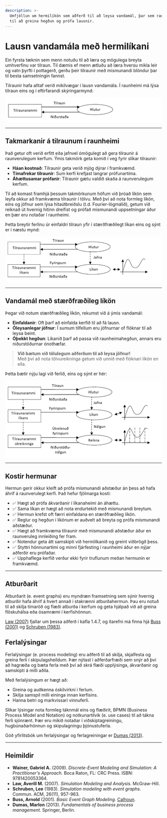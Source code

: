 ```yaml
---
description: >-
  Umfjöllun um hermilíkön sem aðferð til að leysa vandamál, þar sem raunheimi er varpað í líkan 
  til að greina hegðun og prófa lausnir.
---
```


# Lausn vandamála með hermilíkani

Ein fyrsta tæknin sem menn notuðu til að læra og mögulega breyta umhverfinu var tilraun. Til dæmis
ef menn ætluðu að læra hversu mikla leir og vatn þyrfti í pottagerð, gerðu þeir tilraunir með
mismunandi blöndur þar til besta samsetningin fannst.

Tilraunir hafa alltaf verið mikilvægar í lausn vandamála. Í raunheimi má lýsa tilraun eins og í
eftirfarandi skýringarmynd:

![Lausn vandamála með tilraun, þýðing höfundar úr Wainer, 2009](figs/Lausn_vandamala-tilraun_1.jpg)

---

## Takmarkanir á tilraunum í raunheimi

Það getur oft verið erfitt eða jafnvel ómögulegt að gera tilraunir á raunverulegum kerfum. Ýmis
takmörk geta komið í veg fyrir slíkar tilraunir:

- **Háan kostnað**: Tilraunir geta verið mjög dýrar í framkvæmd.
- **Tímafrekar tilraunir**: Sum kerfi krefjast langrar prófunartíma.
- **Áhættusamar prófanir**: Tilraunir gætu valdið skaða á raunverulegum kerfum.

Til að komast framhjá þessum takmörkunum höfum við þróað líkön sem leyfa okkur að framkvæma
tilraunir í tölvu. Með því að nota formleg líkön, eins og jöfnur sem lýsa hitaútbreiðslu (t.d.
Fourier-lögmálið), getum við reiknað út hvernig hitinn dreifist og prófað mismunandi uppsetningar
áður en þær eru notaðar í raunheimi.

Þetta breytir ferlinu úr einfaldri tilraun yfir í stærðfræðilegt líkan eins og sýnt er í næstu mynd:

![Lausn með stærðfræðilegu líkani, þýðing höfundar úr Wainer, 2009](figs/Lausn_vandamala-tilraun_2.jpg)

---

## Vandamál með stærðfræðileg líkön

Þegar við notum stærðfræðileg líkön, rekumst við á ýmis vandamál:

- **Einfaldanir**: Oft þarf að einfalda kerfið til að fá lausn.
- **Óleysanlegar jöfnur**: Í sumum tilfellum eru jöfnurnar of flóknar til að leysa beint.
- **Óþekkt hegðun**: Líkanið þarf að passa við raunheimahegðun, annars eru niðurstöðurnar ónothæfar.

> **Við bætum við tölulegum aðferðum til að leysa jöfnur!**  
> Með því að nota tölvureikninga getum við unnið með flóknari líkön en ella.

Þetta bætir nýju lagi við ferlið, eins og sýnt er hér:

![Lausn með tölvulíkani, þýðing höfundar úr Wainer, 2009](figs/Lausn_vandamala-tilraun_3.jpg)

--- 

## Kostir hermunar

Hermun gerir okkur kleift að prófa mismunandi aðstæður án þess að hafa áhrif á raunverulegt kerfi.
Það hefur fjölmarga kosti:

- ✅ Hægt að prófa ákvarðanir í líkanaheimi án áhættu.
- ✅ Sama líkan er hægt að nota endurtekið með mismunandi breytum.
- ✅ Hermun krefst oft færri einfaldana en stærðfræðileg líkön.
- ✅ Reglur og hegðun í líkönum er auðvelt að breyta og prófa mismunandi aðstæður.
- ✅ Hægt að framkvæma tilraunir með mismunandi aðstæður áður en raunveruleg innleiðing fer fram.
- ✅ Notendur geta átt samskipti við hermilíkanið og greint viðbrögð þess.
- ✅ Styttri hönnunartími og minni fjárfesting í raunheimi áður en nýjar aðferðir eru prófaðar.
- ✅ Upphaflega kerfið verður ekki fyrir truflunum meðan hermunin er framkvæmd.

---

## Atburðarit

Atburðarit (e. event graphs) eru myndræn framsetning sem sýnir hvernig atburðir hafa áhrif á hvert
annað í stakrænni atburðahermun. Þau eru notuð til að skilja tímaröð og flæði atburða í kerfum og
geta hjálpað við að greina flöskuhálsa eða ósamræmi í kerfishönnun.

[Law (2007)](#heimildir) fjallar um þessa aðferð í kafla 1.4.7, og ítarefni má finna hjá [Buss
(2001)](#heimildir) og [Schruben (1983)](#heimildir).

## Ferlalýsingar

Ferlalýsingar (e. process modeling) eru aðferð til að skilja, skjalfesta og greina ferli í
skipulagsheildum. Þær nýtast í aðferðarfræði sem snýr að því að hagræða og bæta ferla með því að
skrá flæði upplýsinga, ákvarðanir og samskipti á milli aðila.

Með ferlalýsingum er hægt að:

- Greina og auðkenna óskilvirkni í ferlum.
- Skilja samspil milli eininga innan kerfisins.
- Hanna betri og markvissari vinnuferli.

Slíkar lýsingar nota formleg táknmál eins og flæðirit, BPMN (Business Process Model and Notation) og
notkunartilvik (e. use cases) til að tákna ferli sjónrænt. Þær eru mikið notaðar í
viðskiptagreiningu, hugbúnaðarhönnun og skipulagningu þjónustuferla.

Góð yfirlitsbók um ferlalýsingar og ferlagreiningar er [Dumas (2013)](#heimildir).

---

## Heimildir

- **Wainer, Gabriel A.** (2009). *Discrete-Event Modeling and Simulation: A Practitioner's
  Approach.* Boca Raton, FL: CRC Press. ISBN: 9781420053364.
- **Law, Averill M.** (2007). *Simulation Modeling and Analysis.* McGraw-Hill.
- **Schruben, Lee** (1983). *Simulation modeling with event graphs.* Commun. ACM, 26(11), 957-963.
- **Buss, Arnold** (2001). *Basic Event Graph
  Modeling.* [Calhoun](https://calhoun.nps.edu/handle/10945/45519).
- **Dumas, Marlon** (2013). *Fundamentals of business process management.* Springer, Berlin.

